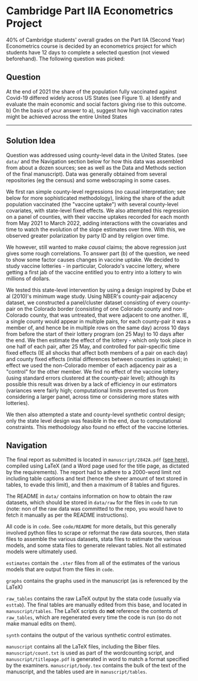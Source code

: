 # Cambridge Part IIA Econometrics Project

40% of Cambridge students' overall grades on the Part IIA (Second Year) Econometrics course is decided by an econometrics project for which students have 12 days to complete a selected question (not viewed beforehand). The following question was picked:

## Question

At the end of 2021 the share of the population fully vaccinated against Covid-19 differed
widely across US States (see Figure 1).
a) Identify and evaluate the main economic and social factors giving rise to this
outcome.
b) On the basis of your answer to a), suggest how high vaccination rates might be
achieved across the entire United States

----

## Solution Idea

Question was addressed using county-level data in the United States. (see `data/` and the Navigation section below for how this data was assembled from about a dozen sources; see as well as the Data and Methods section of the final manuscript). Data was generally obtained from several repositories (eg the census) and some webscraping in some cases.

We first ran simple county-level regressions (no causal interpretation; see below for more sophisticated methodology), linking the share of the adult population vaccinated (the "vaccine uptake") with several county-level covariates, with state-level fixed effects. We also attempted this regression on a panel of counties, with their vaccine uptakes recorded for each month from May 2021 to March 2022, adding interactions with the covariates and time to watch the evolution of the slope estimates over time. With this, we observed greater polarization by party ID and by religion over time.

We however, still wanted to make _causal_ claims; the above regression just gives some rough correlations. To answer part (b) of the question, we need to show some factor causes changes in vaccine uptake. We decided to study vaccine lotteries - in particular, Colorado's vaccine lottery, where getting a first jab of the vaccine entitled you to entry into a lottery to win millions of dollars.

We tested this state-level intervention by using a design inspired by Dube et al (2010)'s minimum wage study. Using NBER's county-pair adjacency dataset, we constructed a panel/cluster dataset consisting of every county-pair on the Colorado border (consisting of one Colorado county and non-Colorado county, that was untreated, that were adjacent to one another. IE, a single county would appear in multiple pairs, for each county-pair it was a member of, and hence be in multiple rows on the same day) across 10 days from before the start of their lottery program (on 25 May) to 10 days after the end. We then estimate the effect of the lottery - which only took place in one half of each pair, after 25 May, and controlled for pair-specific time fixed effects (IE all shocks that affect both members of a pair on each day) and county fixed effects (initial differences between counties in uptake); in effect we used the non-Colorado member of each adjacency pair as a "control" for the other member. We find no effect of the vaccine lottery (using standard errors clustered at the county-pair level); although its possible this result was driven by a lack of efficiency in our estimators (variances were fairly high; computational limits prevented us from considering a larger panel, across time or considering more states with lotteries).

We then also attempted a state and county-level synthetic control design; only the state level design was feasible in the end, due to computational constraints. This methodology also found no effect of the vaccine lotteries.

## Navigation

The final report as submitted is located in `manuscript/2842A.pdf` ([see here](https://github.com/SKAshwin/VaccineUptake/blob/main/manuscript/2842A%20Question%201.pdf)), compiled using LaTeX (and a Word page used for the title page, as dictated by the requirements). The report had to adhere to a 2000-word limit not including table captions and text (hence the sheer amount of text stored in tables, to evade this limit), and then a maximum of 8 tables and figures.

The README in `data/` contains information on how to obtain the raw datasets, which should be stored in `data/raw` for the files in `code` to run (note: non of the raw data was committed to the repo, you would have to fetch it manually as per the README instructions).

All code is in `code`. See `code/README` for more details, but this generally involved python files to scrape or reformat the raw data sources, then stata files to assemble the various datasets, stata files to estimate the various models, and some stata files to generate relevant tables. Not all estimated models were ultimately used.

`estimates` contain the `.ster` files from all of the estimates of the various models that are output from the files in `code`.

`graphs` contains the graphs used in the manuscript (as is referenced by the LaTeX)

`raw_tables` contains the raw LaTeX output by the stata code (usually via `esttab`). The final tables are manually edited from this base, and located in `manuscript/tables`. The LaTeX scripts do **not** reference the contents of `raw_tables`, which are regenerated every time the code is run (so do not make manual edits on them).

`synth` contains the output of the various synthetic control estimates.

`manuscript` contains all the LaTeX files, including the Biber files. `manuscript/count.txt` is used as part of the wordcounting script, and `manuscript/titlepage.pdf` is generated in word to match a format specified by the examiners. `manuscript/body.tex` contains the bulk of the text of the manuscript, and the tables used are in `manuscript/tables`.